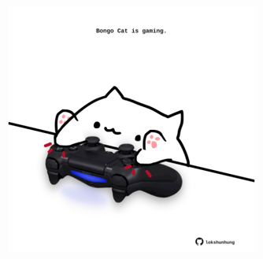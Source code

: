<!-- built at 27/08/2021, 24:15:01 UTC -->
<p align="center">
  <img width="500" height="500" src="./ReadmeImage.svg">
</p>

